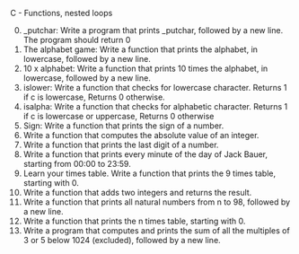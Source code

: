 C - Functions, nested loops

0. _putchar: Write a program that prints _putchar, followed by a new line. The program should return 0
1. The alphabet game: Write a function that prints the alphabet, in lowercase, followed by a new line.
2. 10 x alphabet: Write a function that prints 10 times the alphabet, in lowercase, followed by a new line.
3. islower: Write a function that checks for lowercase character. Returns 1 if c is lowercase, Returns 0 otherwise.
4. isalpha: Write a function that checks for alphabetic character. Returns 1 if c is lowercase or uppercase, Returns 0 otherwise
5. Sign: Write a function that prints the sign of a number.
6. Write a function that computes the absolute value of an integer.
7. Write a function that prints the last digit of a number.
8. Write a function that prints every minute of the day of Jack Bauer, starting from 00:00 to 23:59.
9. Learn your times table. Write a function that prints the 9 times table, starting with 0.
10. Write a function that adds two integers and returns the result.
11. Write a function that prints all natural numbers from n to 98, followed by a new line.
12. Write a function that prints the n times table, starting with 0.
13.  Write a program that computes and prints the sum of all the multiples of 3 or 5 below 1024 (excluded), followed by a new line.
 
